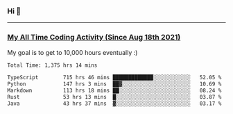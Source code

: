 ### Hi 🙂

---

### <a href="https://wakatime.com/@Eroxl">My All Time Coding Activity (Since Aug 18th 2021)</a>
My goal is to get to 10,000 hours eventually :)
<!--START_SECTION:waka-->

```txt
Total Time: 1,375 hrs 14 mins

TypeScript        715 hrs 46 mins █████████████░░░░░░░░░░░░   52.05 %
Python            147 hrs 3 mins  ██▓░░░░░░░░░░░░░░░░░░░░░░   10.69 %
Markdown          113 hrs 18 mins ██░░░░░░░░░░░░░░░░░░░░░░░   08.24 %
Rust              53 hrs 13 mins  █░░░░░░░░░░░░░░░░░░░░░░░░   03.87 %
Java              43 hrs 37 mins  ▓░░░░░░░░░░░░░░░░░░░░░░░░   03.17 %
```

<!--END_SECTION:waka-->
